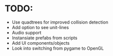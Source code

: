 # TODO:
- Use quadtrees for improved collision detection
- Add option to see unit-lines
- Audio support
- Instansiate prefabs from scripts
- Add UI components/objects
- Look into switching from pygame to OpenGL